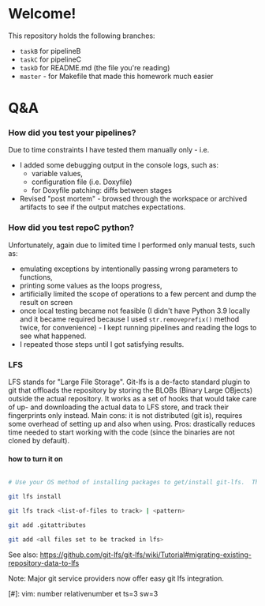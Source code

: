 # Welcome!

This repository holds the following branches:
- `taskB` for pipelineB
- `taskC` for pipelineC
- `taskD` for README.md (the file you're reading)
- `master` - for Makefile that made this homework much easier

# Q&A

### How did you test your pipelines?
Due to time constraints I have tested them manually only - i.e.
- I added some debugging output in the console logs, such as:
   - variable values,
   - configuration file (i.e. Doxyfile)
   - for Doxyfile patching: diffs between stages
- Revised "post mortem" - browsed through the workspace or archived
   artifacts to see if the output matches expectations.

### How did you test repoC python?
Unfortunately, again due to limited time I performed only manual tests, such as:
- emulating exceptions by intentionally passing wrong parameters to functions,
- printing some values as the loops progress,
- artificially limited the scope of operations to a few percent and dump
   the result on screen
- once local testing became not feasible (I didn't have Python 3.9 locally
   and it became required because I used `str.removeprefix()` method twice,
   for convenience) - I kept running pipelines and reading the logs to see
   what happened.
- I repeated those steps until I got satisfying results.

### LFS
LFS stands for "Large File Storage".  Git-lfs is a de-facto standard plugin
to git that offloads the repository by storing the BLOBs (Binary Large OBjects)
outside the actual repository.  It works as a set of hooks that would take care
of up- and downloading the actual data to LFS store, and track their fingerprints
only instead.  Main cons: it is not distributed (git is), requires some overhead
of setting up and also when using.  Pros: drastically reduces time needed to start
working with the code (since the binaries are not cloned by default).

#### how to turn it on

```bash

# Use your OS method of installing packages to get/install git-lfs.  Then:

git lfs install

git lfs track <list-of-files to track> | <pattern>

git add .gitattributes

git add <all files set to be tracked in lfs>
```

See also: https://github.com/git-lfs/git-lfs/wiki/Tutorial#migrating-existing-repository-data-to-lfs

Note: Major git service providers now offer easy git lfs integration.



[#]: vim: number relativenumber et ts=3 sw=3
